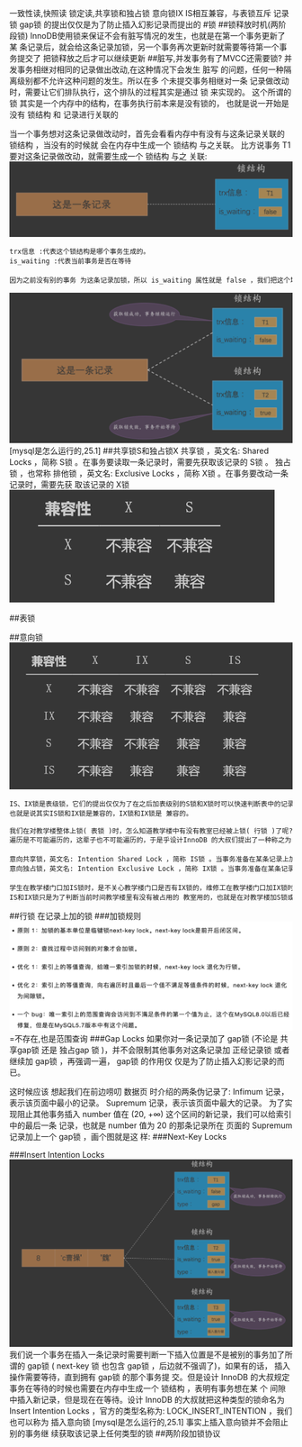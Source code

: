 一致性读,快照读
锁定读,共享锁和独占锁
意向锁IX IS相互兼容，与表锁互斥
记录锁
gap锁 的提出仅仅是为了防止插入幻影记录而提出的
#锁
##锁释放时机(两阶段锁)
InnoDB使用锁来保证不会有脏写情况的发生，也就是在第一个事务更新了某 条记录后，就会给这条记录加锁，另一个事务再次更新时就需要等待第一个事务提交了
把锁释放之后才可以继续更新
[](https://segmentfault.com/a/1190000038163191)
##脏写,并发事务有了MVCC还需要锁?
并发事务相继对相同的记录做出改动,在这种情况下会发生 脏写 的问题，任何一种隔离级别都不允许这种问题的发生。所以在多 个未提交事务相继对一条
记录做改动时，需要让它们排队执行，这个排队的过程其实是通过 锁 来实现的。 这个所谓的 锁 其实是一个内存中的结构，在事务执行前本来是没有锁的，
也就是说一开始是没有 锁结构 和 记录进行关联的

当一个事务想对这条记录做改动时，首先会看看内存中有没有与这条记录关联的 锁结构 ，当没有的时候就 会在内存中生成一个 锁结构 与之关联。
比方说事务 T1 要对这条记录做改动，就需要生成一个 锁结构 与之 关联:
![](.z_9_mysql_03_事务_隔离级别_MVCC_锁_锁释放_readview视图_readview生成时机_脏写_脏读_不可重复读_幻读_images/2441e762.png)
```asp
trx信息 :代表这个锁结构是哪个事务生成的。
is_waiting :代表当前事务是否在等待

因为之前没有别的事务 为这条记录加锁，所以 is_waiting 属性就是 false ，我们把这个场景就称之为获取锁成功，或者加锁 成功
```
![](.z_9_mysql_03_事务_隔离级别_MVCC_锁_锁释放_readview视图_readview生成时机_脏写_脏读_不可重复读_幻读_images/d31273dc.png)
[mysql是怎么运行的,25.1]
##共享锁S和独占锁X
共享锁 ，英文名: Shared Locks ，简称 S锁 。在事务要读取一条记录时，需要先获取该记录的 S锁 。
独占锁 ，也常称 排他锁 ，英文名: Exclusive Locks ，简称 X锁 。在事务要改动一条记录时，需要先获 取该记录的 X锁 
![](.z_9_mysql_03_事务_隔离级别_MVCC_锁_锁释放_readview视图_readview生成时机_脏写_脏读_不可重复读_幻读_images/eeb92327.png)

##表锁

##意向锁
![](.z_9_mysql_03_事务_隔离级别_MVCC_锁_锁释放_readview视图_readview生成时机_脏写_脏读_不可重复读_幻读_images/0b4aadba.png)
```asp
IS、IX锁是表级锁，它们的提出仅仅为了在之后加表级别的S锁和X锁时可以快速判断表中的记录是否 被上锁，以避免用遍历的方式来查看表中有没有上锁的记录，
也就是说其实IS锁和IX锁是兼容的，IX锁和IX锁是 兼容的。
```
```asp
我们在对教学楼整体上锁( 表锁 )时，怎么知道教学楼中有没有教室已经被上锁( 行锁 )了呢?依次检查每一 间教室门口有没有上锁?那这效率也太慢了吧!
遍历是不可能遍历的，这辈子也不可能遍历的，于是乎设计InnoDB 的大叔们提出了一种称之为 意向锁 

意向共享锁，英文名: Intention Shared Lock ，简称 IS锁 。当事务准备在某条记录上加 S锁 时，需要先 在表级别加一个 IS锁 。
意向独占锁，英文名: Intention Exclusive Lock ，简称 IX锁 。当事务准备在某条记录上加 X锁 时，需 要先在表级别加一个 IX锁

学生在教学楼门口加IS锁时，是不关心教学楼门口是否有IX锁的，维修工在教学楼门口加IX锁时，是不 关心教学楼门口是否有IS锁或者其他IX锁的。
IS和IX锁只是为了判断当前时间教学楼里有没有被占用的 教室用的，也就是在对教学楼加S锁或者X锁时才会用到
```

##行锁
在记录上加的锁
###加锁规则
![](.z_9_mysql_03_锁机制_images/e743bfa0.png)
=不存在,也是范围查询
[](https://www.modb.pro/db/74024)
###Gap Locks
如果你对一条记录加了 gap锁 (不论是 共享gap锁 还是 独占gap
锁 )，并不会限制其他事务对这条记录加 正经记录锁 或者继续加 gap锁 ，再强调一遍， gap锁 的作用仅 仅是为了防止插入幻影记录的而已。

这时候应该 想起我们在前边唠叨 数据页 时介绍的两条伪记录了:
Infimum 记录，表示该页面中最小的记录。 Supremum 记录，表示该页面中最大的记录。
为了实现阻止其他事务插入 number 值在 (20, +∞) 这个区间的新记录，我们可以给索引中的最后一条 记录，也就是 number 值为 20 的那条记录所在
页面的 Supremum 记录加上一个 gap锁 ，画个图就是这 样:
###Next-Key Locks 

###Insert Intention Locks 
![](.z_9_mysql_03_事务_隔离级别_MVCC_锁_锁释放_readview视图_readview生成时机_脏写_脏读_不可重复读_幻读_images/af349e91.png)
我们说一个事务在插入一条记录时需要判断一下插入位置是不是被别的事务加了所谓的 gap锁 ( next-key 锁 也包含 gap锁 ，后边就不强调了)，如果有的话，
插入操作需要等待，直到拥有 gap锁 的那个事务提 交。但是设计 InnoDB 的大叔规定事务在等待的时候也需要在内存中生成一个 锁结构 ，表明有事务想在某 个 间隙 
中插入新记录，但是现在在等待。设计 InnoDB 的大叔就把这种类型的锁命名为 Insert Intention Locks ，官方的类型名称为: LOCK_INSERT_INTENTION ，我们也可以称为 插入意向锁 
[mysql是怎么运行的,25.1]
事实上插入意向锁并不会阻止别的事务继 续获取该记录上任何类型的锁
##两阶段加锁协议
